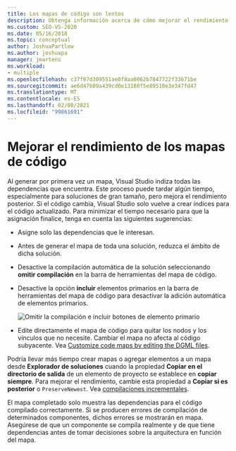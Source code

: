 ```yaml
---
title: Los mapas de código son lentos
description: Obtenga información acerca de cómo mejorar el rendimiento del mapa de código y cómo puede minimizar el tiempo necesario para finalizar la representación.
ms.custom: SEO-VS-2020
ms.date: 05/16/2018
ms.topic: conceptual
author: JoshuaPartlow
ms.author: joshuapa
manager: jmartens
ms.workload:
- multiple
ms.openlocfilehash: c37f07d309551ae0f8aa0062b7847722f33671be
ms.sourcegitcommit: ae6d47b09a439cd0e13180f5e89510e3e347fd47
ms.translationtype: MT
ms.contentlocale: es-ES
ms.lasthandoff: 02/08/2021
ms.locfileid: "99861691"
---
```

# <a name="improve-performance-for-code-maps"></a>Mejorar el rendimiento de los mapas de código

Al generar por primera vez un mapa, Visual Studio indiza todas las dependencias que encuentra. Este proceso puede tardar algún tiempo, especialmente para soluciones de gran tamaño, pero mejora el rendimiento posterior. Si el código cambia, Visual Studio solo vuelve a crear índices para el código actualizado. Para minimizar el tiempo necesario para que la asignación finalice, tenga en cuenta las siguientes sugerencias:

- Asigne solo las dependencias que le interesan.

- Antes de generar el mapa de toda una solución, reduzca el ámbito de dicha solución.

- Desactive la compilación automática de la solución seleccionando **omitir compilación** en la barra de herramientas del mapa de código.

- Desactive la opción **incluir** elementos primarios en la barra de herramientas del mapa de código para desactivar la adición automática de elementos primarios.

   ![Omitir la compilación e incluir botones de elemento primario](../modeling/media/codemapsfilterskipbuildicons.png)

- Edite directamente el mapa de código para quitar los nodos y los vínculos que no necesite. Cambiar el mapa no afecta al código subyacente. Vea [Customize code maps by editing the DGML files](../modeling/customize-code-maps-by-editing-the-dgml-files.md).

Podría llevar más tiempo crear mapas o agregar elementos a un mapa desde **Explorador de soluciones** cuando la propiedad **Copiar en el directorio de salida** de un elemento de proyecto se establece en **copiar siempre**. Para mejorar el rendimiento, cambie esta propiedad a **Copiar si es posterior** o `PreserveNewest`. Vea [compilaciones incrementales](../msbuild/incremental-builds.md).

El mapa completado solo muestra las dependencias para el código compilado correctamente. Si se producen errores de compilación de determinados componentes, dichos errores se mostrarán en mapa. Asegúrese de que un componente se compila realmente y de que tiene dependencias antes de tomar decisiones sobre la arquitectura en función del mapa.
